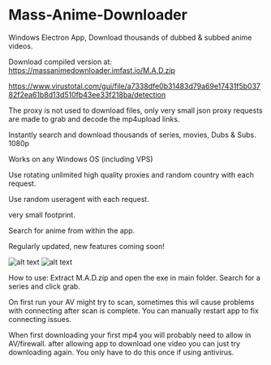 # Mass-Anime-Downloader
Windows Electron App, Download thousands of dubbed &amp; subbed anime videos.

Download compiled version at: https://massanimedownloader.imfast.io/M.A.D.zip

https://www.virustotal.com/gui/file/a7338dfe0b31483d79a69e17431f5b03782f2ea61b8d13d510fb43ee33f218ba/detection

The proxy is not used to download files, only very small json proxy requests are made to grab and decode the mp4upload links.

Instantly search and download thousands of series, movies, Dubs & Subs. 1080p

Works on any Windows OS (including VPS)

Use rotating unlimited high quality proxies and random country with each request.

Use random useragent with each request.

very small footprint.

Search for anime from within the app.

Regularly updated, new features coming soon!

![alt text](https://i.imgur.com/Xe4BeoE.gif)
![alt text](https://i.imgur.com/XQc4uCH.gif)

How to use:
Extract M.A.D.zip and open the exe in main folder.
Search for a series and click grab. 

On first run your AV might try to scan, sometimes this wil cause problems with connecting after scan is complete. You can manually restart app to fix connecting issues.

When first downloading your first mp4 you will probably need to allow in AV/firewall. after allowing app to download one video you can just try downloading again. You only have to do this once if using antivirus.

